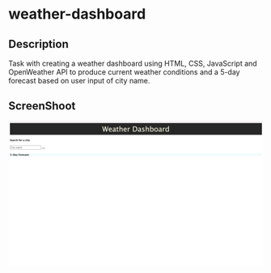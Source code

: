 # weather-dashboard

## Description
Task with creating a weather dashboard using HTML, CSS, JavaScript and OpenWeather API to produce current weather conditions and a 5-day forecast based on user input of city name.

## ScreenShoot 
![Alt text](./assets/images/Screenshot%202023-04-27%20at%2010.51.33%20PM.png)

